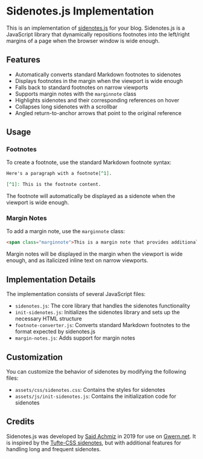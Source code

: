 # Sidenotes.js Implementation

This is an implementation of [sidenotes.js](https://github.com/gwern/sidenotes.js) for your blog. Sidenotes.js is a JavaScript library that dynamically repositions footnotes into the left/right margins of a page when the browser window is wide enough.

## Features

- Automatically converts standard Markdown footnotes to sidenotes
- Displays footnotes in the margin when the viewport is wide enough
- Falls back to standard footnotes on narrow viewports
- Supports margin notes with the `marginnote` class
- Highlights sidenotes and their corresponding references on hover
- Collapses long sidenotes with a scrollbar
- Angled return-to-anchor arrows that point to the original reference

## Usage

### Footnotes

To create a footnote, use the standard Markdown footnote syntax:

```markdown
Here's a paragraph with a footnote[^1].

[^1]: This is the footnote content.
```

The footnote will automatically be displayed as a sidenote when the viewport is wide enough.

### Margin Notes

To add a margin note, use the `marginnote` class:

```html
<span class="marginnote">This is a margin note that provides additional context.</span>
```

Margin notes will be displayed in the margin when the viewport is wide enough, and as italicized inline text on narrow viewports.

## Implementation Details

The implementation consists of several JavaScript files:

- `sidenotes.js`: The core library that handles the sidenotes functionality
- `init-sidenotes.js`: Initializes the sidenotes library and sets up the necessary HTML structure
- `footnote-converter.js`: Converts standard Markdown footnotes to the format expected by sidenotes.js
- `margin-notes.js`: Adds support for margin notes

## Customization

You can customize the behavior of sidenotes by modifying the following files:

- `assets/css/sidenotes.css`: Contains the styles for sidenotes
- `assets/js/init-sidenotes.js`: Contains the initialization code for sidenotes

## Credits

Sidenotes.js was developed by [Said Achmiz](https://github.com/gwern) in 2019 for use on [Gwern.net](https://gwern.net/). It is inspired by the [Tufte-CSS sidenotes](https://edwardtufte.github.io/tufte-css/#sidenotes), but with additional features for handling long and frequent sidenotes. 
